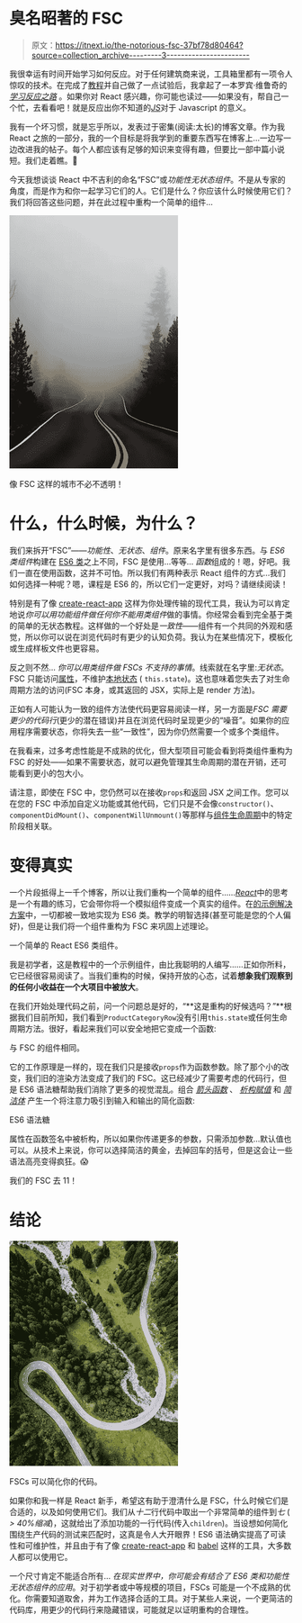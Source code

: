 # 臭名昭著的 FSC

> 原文：<https://itnext.io/the-notorious-fsc-37bf78d80464?source=collection_archive---------3----------------------->

我很幸运有时间开始学习如何反应。对于任何建筑商来说，工具箱里都有一项令人惊叹的技术。在完成了[教程](https://reactjs.org/tutorial/tutorial.html)并自己做了一点试验后，我拿起了一本罗宾·维鲁奇的 [*学习反应之路*](https://www.robinwieruch.de/the-road-to-learn-react) 。如果你对 React 感兴趣，你可能也读过——如果没有，帮自己一个忙，去看看吧！就是反应出你不知道的[*JS*](https://github.com/getify/You-Dont-Know-JS)对于 Javascript 的意义。

我有一个坏习惯，就是忘乎所以，发表过于密集(阅读:太长)的博客文章。作为我 React 之旅的一部分，我的一个目标是将我学到的重要东西写在博客上…一边写一边改进我的帖子。每个人都应该有足够的知识来变得有趣，但要比一部中篇小说短。我们走着瞧。🙂

今天我想谈谈 React 中不吉利的命名“FSC”或*功能性无状态组件*。不是从专家的角度，而是作为和你一起学习它们的人。它们是什么？你应该什么时候使用它们？我们将回答这些问题，并在此过程中重构一个简单的组件…

![](img/4f0c3c075d4ed42e5ab02dc48c1a615b.png)

像 FSC 这样的城市不必不透明！

# 什么，什么时候，为什么？

我们来拆开“FSC”——*功能性*、*无状态*、*组件*。原来名字里有很多东西。与 *ES6 类组件*构建在 [ES6 类](https://developer.mozilla.org/en-US/docs/Web/JavaScript/Reference/Classes)之上不同，FSC 是使用…等等… *函数*组成的！嗯，好吧。我们一直在使用函数，这并不可怕。所以我们有两种表示 React 组件的方式…我们如何选择一种呢？嗯，课程是 ES6 的，所以它们一定更好，对吗？请继续阅读！

特别是有了像 [create-react-app](https://github.com/facebook/create-react-app) 这样为你处理传输的现代工具，我认为可以肯定地说*你可以用功能组件做任何你不能用类组件*做的事情。你经常会看到完全基于类的简单的无状态教程。这样做的一个好处是*一致性*——组件有一个共同的外观和感觉，所以你可以说在浏览代码时有更少的认知负荷。我认为在某些情况下，模板化或生成样板文件也更容易。

反之则不然… *你可以用类组件做 FSCs 不支持的事情*。线索就在名字里:*无状态*。FSC 只能访问[属性](https://reactjs.org/docs/components-and-props.html)，不维护[本地状态](https://reactjs.org/docs/state-and-lifecycle.html) ( `this.state`)。这也意味着您失去了对生命周期方法的访问(FSC 本身，或其返回的 JSX，实际上是 render 方法)。

正如有人可能认为一致的组件方法使代码更容易阅读一样，另一方面是*FSC 需要更少的代码行*(更少的潜在错误)并且在浏览代码时呈现更少的“噪音”。如果你的应用程序需要状态，你将失去一些“一致性”，因为你仍然需要一个或多个类组件。

在我看来，过多考虑性能是不成熟的优化，但大型项目可能会看到将类组件重构为 FSC 的好处——如果不需要状态，就可以避免管理其生命周期的潜在开销，还可能看到更小的包大小。

请注意，即使在 FSC 中，您仍然可以在接收`props`和返回 JSX 之间工作。您可以在您的 FSC 中添加自定义功能或其他代码，它们只是不会像`constructor()`、`componentDidMount()`、`componentWillUnmount()`等那样与[组件生命周期](https://reactjs.org/docs/state-and-lifecycle.html)中的特定阶段相关联。

# 变得真实

一个片段抵得上一千个博客，所以让我们重构一个简单的组件……[*React*](https://reactjs.org/docs/thinking-in-react.html)中的思考是一个有趣的练习，它会带你将一个模拟组件变成一个真实的组件。在[的示例解决方案](https://codepen.io/gaearon/pen/BwWzwm)中，一切都被一致地实现为 ES6 类。教学的明智选择(甚至可能是您的个人偏好)，但是让我们将一个组件重构为 FSC 来巩固上述理论。

一个简单的 React ES6 类组件。

我是初学者，这是教程中的一个示例组件，由比我聪明的人编写……正如你所料，它已经很容易阅读了。当我们重构的时候，保持开放的心态，试着**想象我们观察到的任何小收益在一个大项目中被放大**。

在我们开始处理代码之前，问一个问题总是好的，“**这是重构的好候选吗？”**根据我们目前所知，我们看到`ProductCategoryRow`没有引用`this.state`或任何生命周期方法。很好，看起来我们可以安全地把它变成一个函数:

与 FSC 的组件相同。

它的工作原理是一样的，现在我们只是接收`props`作为函数参数。除了那个小的改变，我们旧的渲染方法变成了我们的 FSC。这已经减少了需要考虑的代码行，但是 ES6 语法糖帮助我们消除了更多的视觉混乱。组合 [*箭头函数*](https://developer.mozilla.org/en-US/docs/Web/JavaScript/Reference/Functions/Arrow_functions) 、 [*析构赋值*](https://developer.mozilla.org/en-US/docs/Web/JavaScript/Reference/Operators/Destructuring_assignment) 和 [*简洁体*](https://developer.mozilla.org/en-US/docs/Web/JavaScript/Reference/Functions/Arrow_functions#Function_body) 产生一个将注意力吸引到输入和输出的简化函数:

ES6 语法糖

属性在函数签名中被析构，所以如果你传递更多的参数，只需添加参数...默认值也可以。从技术上来说，你可以选择简洁的黄金，去掉回车的括号，但是这会让一些语法高亮变得疯狂。😱

我们的 FSC 去 11！

# 结论

![](img/7e9765eb37f09fda8bc36feb69190530.png)

FSCs 可以简化你的代码。

如果你和我一样是 React 新手，希望这有助于澄清什么是 FSC，什么时候它们是合适的，以及如何使用它们。我们从*十二*行代码中取出一个非常简单的组件到*七* ( *> 40%缩减*)，这就给出了添加功能的一行代码(传入`children`)。当设想如何简化围绕生产代码的测试来匹配时，这真是令人大开眼界！ES6 语法确实提高了可读性和可维护性，并且由于有了像 [create-react-app](https://facebook.github.io/create-react-app) 和 [babel](https://babeljs.io) 这样的工具，大多数人都可以使用它。

一个尺寸肯定不能适合所有… *在现实世界中，你可能会有结合了 ES6 类和功能性无状态组件的应用*。对于初学者或中等规模的项目，FSCs 可能是一个不成熟的优化。你需要知道取舍，并为工作选择合适的工具。对于某些人来说，一个更简洁的代码库，用更少的代码行来隐藏错误，可能就足以证明重构的合理性。
